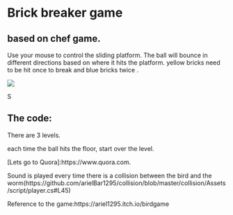 # Brick breaker game
<h2>based on chef game.</h2>
<p>Use your mouse to control the sliding platform. The ball will bounce in different directions based on where it hits the platform.  yellow bricks need to be hit once to break and blue bricks twice .</p>

![](https://media.giphy.com/media/UsNcxFYnFKgT0Hobsm/giphy.gif)

<p>S</p>

<h2>The code:</h2>
<p> There are 3 levels.</p>
<p>each time the ball hits the floor, start over the level.</p>
<p>[Lets go to Quora]:https://www.quora.com.</p>
<p>Sound is played every time there is a collision between the bird and the worm(https://github.com/arielBar1295/collision/blob/master/collision/Assets/script/player.cs#L45)</p>

<p>Reference to the game:https://ariel1295.itch.io/birdgame </p>

